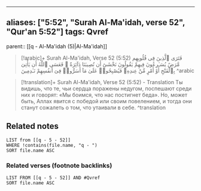 
---
aliases: ["5:52", "Surah Al-Ma'idah, verse 52", "Qur'an 5:52"]
tags: Qvref
---

parent:: [[q - Al-Ma'idah (5)|Al-Ma'idah]]

> [!arabic]+ Surah Al-Ma'idah, Verse 52 (5:52)
> <span class="quran-arabic">فَتَرَى ٱلَّذِينَ فِى قُلُوبِهِم مَّرَضٌ يُسَـٰرِعُونَ فِيهِمْ يَقُولُونَ نَخْشَىٰٓ أَن تُصِيبَنَا دَآئِرَةٌ ۚ فَعَسَى ٱللَّهُ أَن يَأْتِىَ بِٱلْفَتْحِ أَوْ أَمْرٍ مِّنْ عِندِهِۦ فَيُصْبِحُوا۟ عَلَىٰ مَآ أَسَرُّوا۟ فِىٓ أَنفُسِهِمْ نَـٰدِمِينَ</span>
^arabic

> [!translation]+ Surah Al-Ma'idah, Verse 52 (5:52) - Translation
> Ты видишь, что те, чьи сердца поражены недугом, поспешают среди них и говорят: «Мы боимся, что нас постигнет беда». Но, может быть, Аллах явится с победой или своим повелением, и тогда они станут сожалеть о том, что утаивали в себе.
^translation



## Related notes
```dataview
LIST from [[q - 5 - 52]]
WHERE !contains(file.name, "q - ")
SORT file.name ASC
```

### Related verses (footnote backlinks)
```dataview
LIST FROM [[q - 5 - 52]] AND #Qvref
SORT file.name ASC
```


